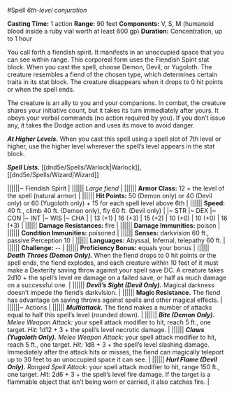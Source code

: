 #Spell
*6th-level conjuration*

**Casting Time:** 1 action
**Range:** 90 feet
**Components:** V, S, M (humanoid blood inside a ruby vial worth at least 600 gp)
**Duration:** Concentration, up to 1 hour

You call forth a fiendish spirit. It manifests in an unoccupied space that you can see within range. This corporeal form uses the Fiendish Spirit stat block. When you cast the spell, choose Demon, Devil, or Yugoloth. The creature resembles a fiend of the chosen type, which determines certain traits in its stat block. The creature disappears when it drops to 0 hit points or when the spell ends.

The creature is an ally to you and your companions. In combat, the creature shares your initiative count, but it takes its turn immediately after yours. It obeys your verbal commands (no action required by you). If you don’t issue any, it takes the Dodge action and uses its move to avoid danger.

***At Higher Levels.*** When you cast this spell using a spell slot of 7th level or higher, use the higher level wherever the spell’s level appears in the stat block.

***Spell Lists.*** [[dnd5e/Spells/Warlock\|Warlock]], [[dnd5e/Spells/Wizard\|Wizard]]

||||||~ Fiendish Spirit |
|||||| *Large fiend* |
|||||| **Armor Class:** 12 + the level of the spell (natural armor) |
|||||| **Hit Points:** 50 (Demon only) or 40 (Devil only) or 60 (Yugoloth only) + 15 for each spell level above 6th |
|||||| **Speed:** 40 ft., climb 40 ft. (Demon only), fly 60 ft. (Devil only) |
|~ STR |~ DEX |~ CON |~ INT |~ WIS |~ CHA |
| 13 (+1) | 16 (+3) | 15 (+2) | 10 (+0) | 10 (+0) | 16 (+3) |
|||||| **Damage Resistances:** fire |
|||||| **Damage Immunities:** poison |
|||||| **Condition Immunities:** poisoned |
|||||| **Senses:** darkvision 60 ft., passive Perception 10 |
|||||| **Languages:** Abyssal, Infernal, telepathy 60 ft. |
|||||| **Challenge:** -- |
|||||| **Proficiency Bonus:** equals your bonus |
|||||| ***Death Throes (Demon Only).*** When the fiend drops to 0 hit points or the spell ends, the fiend explodes, and each creature within 10 feet of it must make a Dexterity saving throw against your spell save DC. A creature takes 2d10 + the spell’s level ire damage on a failed save, or half as much damage on a successful one. |
|||||| ***Devil’s Sight (Devil Only).*** Magical darkness doesn’t impede the fiend’s darkvision. |
|||||| **Magic Resistance.** The fiend has advantage on saving throws against spells and other magical effects. |
||||||~ Actions |
|||||| ***Multiattack.*** The fiend makes a number of attacks equal to half this spell’s level (rounded down). |
|||||| ***Bite (Demon Only).*** *Melee Weapon Attack:* your spell attack modifier to hit, reach 5 ft., one target. *Hit:* 1d12 + 3 + the spell’s level necrotic damage. |
|||||| ***Claws (Yugoloth Only).*** *Melee Weapon Attack:* your spell attack modifier to hit, reach 5 ft., one target. *Hit:* 1d8 + 3 + the spell’s level slashing damage. Immediately after the attack hits or misses, the fiend can magically teleport up to 30 feet to an unoccupied space it can see. |
|||||| ***Hurl Flame (Devil Only).*** *Ranged Spell Attack:* your spell attack modifier to hit, range 150 ft., one target. *Hit:* 2d6 + 3 + the spell’s level fire damage. If the target is a flammable object that isn’t being worn or carried, it also catches fire. |